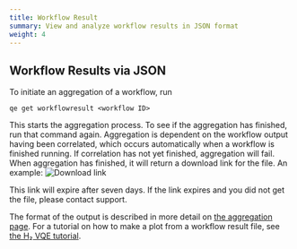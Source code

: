 ```yaml
---
title: Workflow Result
summary: View and analyze workflow results in JSON format
weight: 4
---
```


## Workflow Results via JSON

To initiate an aggregation of a workflow, run

`qe get workflowresult <workflow ID>`

This starts the aggregation process. To see if the aggregation has finished, run that command again. Aggregation is dependent on the workflow output having been correlated, which occurs automatically when a workflow is finished running. If correlation has not yet finished, aggregation will fail. When aggregation has finished, it will return a download link for the file. An example:
![Download link](/../img/downloadlink2.png)

This link will expire after seven days. If the link expires and you did not get the file, please contact support.

The format of the output is described in more detail on [the aggregation page](/data/aggregation/). For a tutorial on how to make a plot from a workflow result file, see [the H₂ VQE tutorial](http://orquestra.io/docs/tutorial/hydrogen-vqe/).